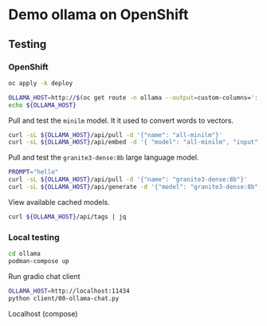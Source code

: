 # Demo ollama on OpenShift

## Testing

### OpenShift

```sh
oc apply -k deploy

OLLAMA_HOST=http://$(oc get route -n ollama --output=custom-columns=':.spec.host' --no-headers)
echo ${OLLAMA_HOST}
```

Pull and test the `minilm` model. It it used to convert words to vectors.

```sh
curl -sL ${OLLAMA_HOST}/api/pull -d '{"name": "all-minilm"}'
curl -sL ${OLLAMA_HOST}/api/embed -d '{ "model": "all-minilm", "input": "hello" }'
```

Pull and test the `granite3-dense:8b` large language model.

```sh
PROMPT="hello"
curl -sL ${OLLAMA_HOST}/api/pull -d '{"name": "granite3-dense:8b"}'
curl -sL ${OLLAMA_HOST}/api/generate -d '{"model": "granite3-dense:8b", "prompt": "'${PROMPT}'", "stream": false }' | jq .response
```

View available cached models.

```sh
curl ${OLLAMA_HOST}/api/tags | jq
```

### Local testing

```sh
cd ollama
podman-compose up
```

Run gradio chat client

```sh
OLLAMA_HOST=http://localhost:11434
python client/00-ollama-chat.py
```
Localhost (compose)

